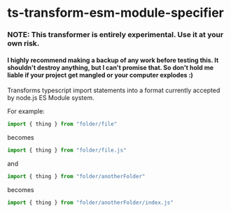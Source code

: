 # ts-transform-esm-module-specifier

### NOTE: This transformer is entirely experimental. Use it at your own risk.
#### I highly recommend making a backup of any work before testing this. It shouldn't destroy anything, but I can't promise that. So don't hold me liable if your project get mangled or your computer explodes :)

Transforms typescript import statements into a format currently accepted by node.js ES Module system.

For example:

```javascript
import { thing } from "folder/file"
``` 
becomes 

```javascript
import { thing } from "folder/file.js"
```

and

```javascript
import { thing } from "folder/anotherFolder"
```

becomes

```javascript
import { thing } from "folder/anotherFolder/index.js"
```
